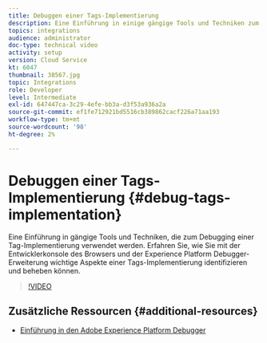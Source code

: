 ```yaml
---
title: Debuggen einer Tags-Implementierung
description: Eine Einführung in einige gängige Tools und Techniken zum Debuggen einer Tag-Implementierung. Erfahren Sie, wie Sie mit der Entwicklerkonsole des Browsers und der Experience Platform Debugger-Erweiterung wichtige Aspekte einer Tags-Implementierung identifizieren und beheben können.
topics: integrations
audience: administrator
doc-type: technical video
activity: setup
version: Cloud Service
kt: 6047
thumbnail: 38567.jpg
topic: Integrations
role: Developer
level: Intermediate
exl-id: 647447ca-3c29-4efe-bb3a-d3f53a936a2a
source-git-commit: ef1fe712921bd5516cb389862cacf226a71aa193
workflow-type: tm+mt
source-wordcount: '98'
ht-degree: 2%

---
```


# Debuggen einer Tags-Implementierung {#debug-tags-implementation}

Eine Einführung in gängige Tools und Techniken, die zum Debugging einer Tag-Implementierung verwendet werden. Erfahren Sie, wie Sie mit der Entwicklerkonsole des Browsers und der Experience Platform Debugger-Erweiterung wichtige Aspekte einer Tags-Implementierung identifizieren und beheben können.

>[!VIDEO](https://video.tv.adobe.com/v/38567?quality=12&learn=on)

## Zusätzliche Ressourcen {#additional-resources}

* [Einführung in den Adobe Experience Platform Debugger](https://experienceleague.adobe.com/docs/platform-learn/data-collection/debugger/overview.html)
